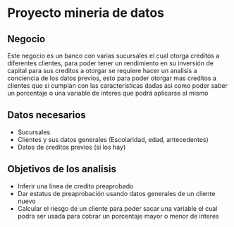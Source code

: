# Proyecto mineria de datos
## Negocio

Este negocio es un banco con varias sucursales el cual otorga 
creditós a diferentes clientes, para poder tener un rendimiento
en su inversión de capital para sus creditos a otorgar se requiere
hacer un analisís a conciencia de los datos previos, esto para poder 
otorgar mas creditos a clientes que si cumplan con las caracteristicas 
dadas asi como poder saber un porcentaje o una variable de interes que podrá
aplicarse al mismo 

## Datos necesarios 
* Sucursales
* Clientes y sus datos generales (Escolaridad, edad, antecedentes)
* Datos de creditos previos (si los hay)

## Objetivos de los analisis
* Inferir una linea de credito preaprobado
* Dar estatus de preaprobación usando datos generales de un cliente nuevo
* Calcular el riesgo de un cliente para poder sacar una variable el cual podra ser usada 
para cobrar un porcentaje mayor o menor de interes
